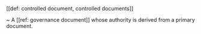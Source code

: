 [[def: controlled document, controlled documents]]

~ A [[ref: governance document]] whose authority is derived from a primary document.

